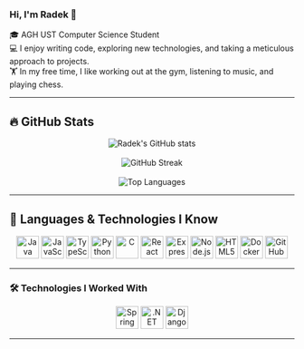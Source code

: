 ### Hi, I'm Radek 👋

🎓 AGH UST Computer Science Student  
💻 I enjoy writing code, exploring new technologies, and taking a meticulous approach to projects.  
🏋️ In my free time, I like working out at the gym, listening to music, and playing chess.

---

## 🔥 GitHub Stats

<p align="center">
  <img src="https://github-readme-stats-pr713.vercel.app/api?username=PR713&show_icons=true&theme=dark&count_private=true" alt="Radek's GitHub stats" />
  <br></br>
  <img src="https://github-readme-streak-stats.herokuapp.com/?user=PR713&theme=dark" alt="GitHub Streak" />
  <br></br>
  <img src="https://github-readme-stats-pr713.vercel.app/api/top-langs/?username=PR713&layout=compact&theme=dark&include_forks=true&langs_count=8&exclude_repo=ms-prs-fem-projects,algorithms-and-data-structures,github-readme-stats-pr713,deployed-django" alt="Top Languages" />
</p>

---

## 🧠 Languages & Technologies I Know

<div align="center">
  <img src="https://cdn.jsdelivr.net/gh/devicons/devicon/icons/java/java-original.svg" height="40" alt="Java"/>
  <img src="https://cdn.jsdelivr.net/gh/devicons/devicon/icons/javascript/javascript-original.svg" height="40" alt="JavaScript"/>
  <img src="https://cdn.jsdelivr.net/gh/devicons/devicon/icons/typescript/typescript-original.svg" height="40" alt="TypeScript"/>
  <img src="https://cdn.jsdelivr.net/gh/devicons/devicon/icons/python/python-original.svg" height="40" alt="Python"/>
  <img src="https://cdn.jsdelivr.net/gh/devicons/devicon/icons/c/c-original.svg" height="40" alt="C"/>
  <img src="https://cdn.jsdelivr.net/gh/devicons/devicon/icons/react/react-original.svg" height="40" alt="React"/>
  <img src="https://cdn.jsdelivr.net/gh/devicons/devicon/icons/express/express-original.svg" height="40" alt="Express.js"/>
  <img src="https://cdn.jsdelivr.net/gh/devicons/devicon/icons/nodejs/nodejs-original.svg" height="40" alt="Node.js"/>
  <img src="https://cdn.jsdelivr.net/gh/devicons/devicon/icons/html5/html5-original.svg" height="40" alt="HTML5"/>
  <img src="https://cdn.jsdelivr.net/gh/devicons/devicon/icons/docker/docker-original.svg" height="40" alt="Docker"/>
  <img src="https://cdn.jsdelivr.net/gh/devicons/devicon/icons/github/github-original.svg" height="40" alt="GitHub"/>
</div>

---

### 🛠️ Technologies I Worked With

<div align="center">
  <img src="https://cdn.jsdelivr.net/gh/devicons/devicon/icons/spring/spring-original.svg" height="40" alt="Spring Boot"/> 
  <img src="https://cdn.jsdelivr.net/gh/devicons/devicon/icons/dot-net/dot-net-original.svg" height="40" alt=".NET"/>
  <img src="https://cdn.jsdelivr.net/gh/devicons/devicon/icons/django/django-plain.svg" height="40" alt="Django"/>
</div>

---

